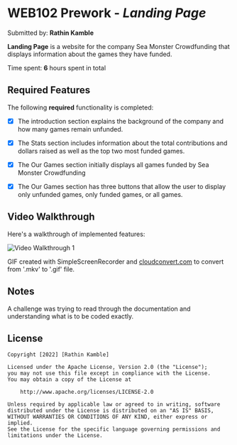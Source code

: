 # WEB102 Prework - *Landing Page*

Submitted by: **Rathin Kamble**

**Landing Page** is a website for the company Sea Monster Crowdfunding that displays information about the games they have funded.

Time spent: **6** hours spent in total

## Required Features

The following **required** functionality is completed:

* [X] The introduction section explains the background of the company and how many games remain unfunded.
* [X] The Stats section includes information about the total contributions and dollars raised as well as the top two most funded games.
* [X] The Our Games section initially displays all games funded by Sea Monster Crowdfunding
* [X] The Our Games section has three buttons that allow the user to display only unfunded games, only funded games, or all games.


## Video Walkthrough

Here's a walkthrough of implemented features:

<img src='https://github.com/rathink4/web102_prework/blob/main/website.gif' title='Video Walkthrough 1' width='' alt='Video Walkthrough 1' />


GIF created with SimpleScreenRecorder and [cloudconvert.com](https://cloudconvert.com/) to convert from '.mkv' to '.gif' file.

## Notes

A challenge was trying to read through the documentation and understanding what is to be coded exactly.

## License

    Copyright [2022] [Rathin Kamble]

    Licensed under the Apache License, Version 2.0 (the "License");
    you may not use this file except in compliance with the License.
    You may obtain a copy of the License at

        http://www.apache.org/licenses/LICENSE-2.0

    Unless required by applicable law or agreed to in writing, software
    distributed under the License is distributed on an "AS IS" BASIS,
    WITHOUT WARRANTIES OR CONDITIONS OF ANY KIND, either express or implied.
    See the License for the specific language governing permissions and
    limitations under the License.
